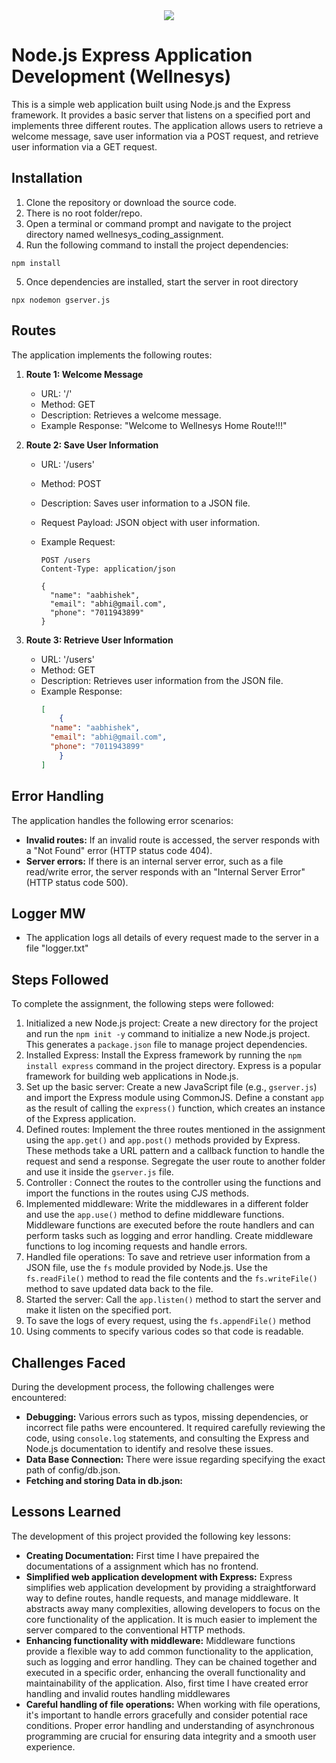 <div align="center" >
<img src="https://media.licdn.com/dms/image/C560BAQFmljCcxUi2iQ/company-logo_200_200/0/1641160775949?e=2147483647&v=beta&t=hIsYjrJBh3Ecm4Ls3BQ43v4TFyedaZrJqHfeE8-_4uM" />
</div>

#  Node.js Express Application Development (Wellnesys)

This is a simple web application built using Node.js and the Express framework. It provides a basic server that listens on a specified port and implements three different routes. The application allows users to retrieve a welcome message, save user information via a POST request, and retrieve user information via a GET request.

## Installation

1. Clone the repository or download the source code.
2. There is no root folder/repo.
3. Open a terminal or command prompt and navigate to the project directory named wellnesys_coding_assignment.
4. Run the following command to install the project dependencies:

```shell
npm install
```
5. Once dependencies are installed, start the server in root directory
```shell
npx nodemon gserver.js
```

## Routes

The application implements the following routes:

1. **Route 1: Welcome Message**

   - URL: '/'
   - Method: GET
   - Description: Retrieves a welcome message.
   - Example Response: "Welcome to Wellnesys Home Route!!!"

2. **Route 2: Save User Information**

   - URL: '/users'
   - Method: POST
   - Description: Saves user information to a JSON file.
   - Request Payload: JSON object with user information.
   - Example Request:

     ```http
     POST /users
     Content-Type: application/json

     {
       "name": "aabhishek",
       "email": "abhi@gmail.com",
       "phone": "7011943899"
     }
     ```

3. **Route 3: Retrieve User Information**

   - URL: '/users'
   - Method: GET
   - Description: Retrieves user information from the JSON file.
   - Example Response:
     ```json
     [
         {
       "name": "aabhishek",
       "email": "abhi@gmail.com",
       "phone": "7011943899"
         }
     ]
     ```

## Error Handling

The application handles the following error scenarios:

- **Invalid routes:** If an invalid route is accessed, the server responds with a "Not Found" error (HTTP status code 404).
- **Server errors:** If there is an internal server error, such as a file read/write error, the server responds with an "Internal Server Error" (HTTP status code 500).

## Logger MW

- The application logs all details of every request made to the server in a file "logger.txt"

## Steps Followed

To complete the assignment, the following steps were followed:

1. Initialized a new Node.js project: Create a new directory for the project and run the `npm init -y` command to initialize a new Node.js project. This generates a `package.json` file to manage project dependencies.
3. Installed Express: Install the Express framework by running the `npm install express` command in the project directory. Express is a popular framework for building web applications in Node.js.
4. Set up the basic server: Create a new JavaScript file (e.g., `gserver.js`) and import the Express module using CommonJS. Define a constant `app` as the result of calling the `express()` function, which creates an instance of the Express application.
5. Defined routes: Implement the three routes mentioned in the assignment using the `app.get()` and `app.post()` methods provided by Express. These methods take a URL pattern and a callback function to handle the request and send a response. Segregate the user route to another folder and use it inside the `gserver.js` file.
6. Controller : Connect the routes to the controller using the functions and import the functions in the routes using CJS methods.
7. Implemented middleware: Write the middlewares in a different folder and use the `app.use()` method to define middleware functions. Middleware functions are executed before the route handlers and can perform tasks such as logging and error handling. Create middleware functions to log incoming requests and handle errors. 
8. Handled file operations: To save and retrieve user information from a JSON file, use the `fs` module provided by Node.js. Use the `fs.readFile()` method to read the file contents and the `fs.writeFile()` method to save updated data back to the file.
9. Started the server: Call the `app.listen()` method to start the server and make it listen on the specified port.
10. To save the logs of every request, using the `fs.appendFile()` method
11. Using comments to specify various codes so that code is readable.

## Challenges Faced

During the development process, the following challenges were encountered:

- **Debugging:** Various errors such as typos, missing dependencies, or incorrect file paths were encountered. It required carefully reviewing the code, using `console.log` statements, and consulting the Express and Node.js documentation to identify and resolve these issues.
- **Data Base Connection:** There were issue regarding specifying the exact path of config/db.json. 
- **Fetching and storing Data in db.json:**

## Lessons Learned

The development of this project provided the following key lessons:

- **Creating Documentation:** First time I have prepaired the documentations of a assignment which has no frontend.
- **Simplified web application development with Express:** Express simplifies web application development by providing a straightforward way to define routes, handle requests, and manage middleware. It abstracts away many complexities, allowing developers to focus on the core functionality of the application. It is much easier to implement the server compared to the conventional HTTP methods.
- **Enhancing functionality with middleware:** Middleware functions provide a flexible way to add common functionality to the application, such as logging and error handling. They can be chained together and executed in a specific order, enhancing the overall functionality and maintainability of the application. Also, first time I have created error handling and invalid routes handling middlewares
- **Careful handling of file operations:** When working with file operations, it's important to handle errors gracefully and consider potential race conditions. Proper error handling and understanding of asynchronous programming are crucial for ensuring data integrity and a smooth user experience.
